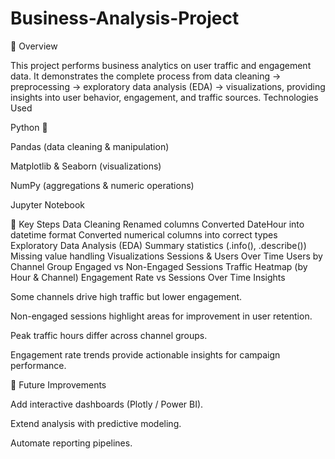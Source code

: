 # Business-Analysis-Project

🔹 Overview

This project performs business analytics on user traffic and engagement data.
It demonstrates the complete process from data cleaning → preprocessing → exploratory data analysis (EDA) → visualizations, providing insights into user behavior, engagement, and traffic sources.
Technologies Used

Python 🐍

Pandas (data cleaning & manipulation)

Matplotlib & Seaborn (visualizations)

NumPy (aggregations & numeric operations)

Jupyter Notebook

🔹 Key Steps
Data Cleaning
Renamed columns
Converted DateHour into datetime format
Converted numerical columns into correct types
Exploratory Data Analysis (EDA)
Summary statistics (.info(), .describe())
Missing value handling
Visualizations
Sessions & Users Over Time
Users by Channel Group
Engaged vs Non-Engaged Sessions
Traffic Heatmap (by Hour & Channel)
Engagement Rate vs Sessions Over Time
Insights

Some channels drive high traffic but lower engagement.

Non-engaged sessions highlight areas for improvement in user retention.

Peak traffic hours differ across channel groups.

Engagement rate trends provide actionable insights for campaign performance.

🔹 Future Improvements

Add interactive dashboards (Plotly / Power BI).

Extend analysis with predictive modeling.

Automate reporting pipelines.
